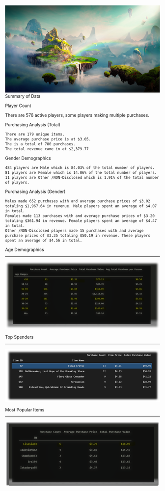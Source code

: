 ![Fantasy](Images/Game_Fantasy.png)
Summary of Data

Player Count

There are 576 active players, some players making multiple purchases. 

Purchasing Analysis (Total)

 	There are 179 unique items.
 	The average purchase price is at $3.05.
 	The is a total of 780 purchases.
 	The total revenue came in at $2,379.77

Gender Demographics

 	484 players are Male which is 84.03% of the total number of players.
 	81 players are Female which is 14.06% of the total number of players.
 	11 players are Other /NON-Disclosed which is 1.91% of the total number of players.

Purchasing Analysis (Gender)

 	Males made 652 purchases with and average purchase prices of $3.02 totaling $1,967.64 in revenue. Male players spent an average of $4.07 in total.
 	Females made 113 purchases with and average purchase prices of $3.20 totaling $361.94 in revenue. Female players spent an average of $4.47 in total.
 	Other /NON-Disclosed players made 15 purchases with and average purchase prices of $3.35 totaling $50.19 in revenue. These players spent an average of $4.56 in total.
 
Age Demographics
________________________________________________
  ![AGE_DEMO](Images/Age_DEMO.png)

Top Spenders
_________________________________________________
  ![AGE_DEMO](Images/Most_Pop_item.png)

Most Popular Items
__________________________________________________
  ![AGE_DEMO](Images/Top_spenders.png)
